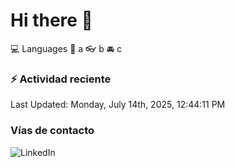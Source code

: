 # Hi there 👋

:computer: Languages
:pencil: a
:eyeglasses: b
:oncoming_automobile: c

### :zap: Actividad reciente
<!--RECENT_ACTIVITY:start-->
<!--RECENT_ACTIVITY:end-->
<!--RECENT_ACTIVITY:last_update-->
Last Updated: Monday, July 14th, 2025, 12:44:11 PM
<!--RECENT_ACTIVITY:last_update_end-->

### Vías de contacto

![LinkedIn](https://www.linkedin.com/in/irving-hernández-226846205/)
